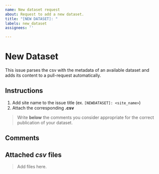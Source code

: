```yaml
---
name: New dataset request
about: Request to add a new dataset.
title: "[NEW DATASET]: "
labels: new_dataset
assignees: ''

---
```


# New Dataset

This issue parses the csv with the metadata of an available dataset and adds its content to a pull-request automatically.

## Instructions

1. Add site name to the issue title (ex. `[NEWDATASET]: <site_name>`)
2. Attach the corresponding **.csv**

> Write **below** the comments you consider appropriate for the correct publication of your dataset.

## Comments

## Attached _csv_ files

> Add files here.
